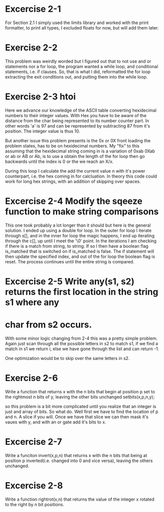 # Excercise 2-1
For Section 2.1 I simply used the limits library and worked with the print formatter,
to print all types, I excluded floats for now, but will add them later.

# Exercise 2-2
This problem was weirdly worded but I figured out that to not use and or statements nor 
a for loop, the program wanted a while loop, and conditional statements, i.e. if clauses. 
So, that is what I did, reformatted the for loop extracting the exit conditions out, and 
putting them into the while loop. 

# Exercise 2-3 htoi 
Here we advance our knowledge of the ASCII table converting hexidecimal numbers to
their integer values. With Hex you have to be aware of the distance from the char 
being represented to its number counter part. In other words 'a' is 97 and can be
represented by subtracting 87 from it's position. The integer value is thus 10.

But another issue this problem presents is the 0x or 0X front loading the problem 
states, has to be on hexidecimal numbers. My "fix" to this assuming that the hexidecimal
string coming in is a variation of 0xab 0Xab or ab or AB or Ab, is to use a obtain the 
length of the for loop then go backwards until the index is 0 or the we reach an X/x.

During this loop I calculate the add the current value n with it's power counterpart, i.e.
the hex coming in for calcluation. In theory this code could work for long hex strings, 
with an addition of skipping over spaces. 

# Excercise 2-4 Modify the sqeeze function to make string comparisons
This one took probably a lot longer than it should but here is the general solution.
I ended up using a double for loop. In the outer for loop I iterate through s[], and 
in the inner for loop the magic happens, I end up iterating through the c[], up until 
I meet the '\0' point. In the iterations I am checking if there is a match from string, 
to string. If so I then have a boolean flag is_matched that is switched on if 
is_matched is false. The if statement will then update the specified index, and out of 
the for loop the boolean flag is reset. The process continues until the entire string 
is compared. 

# Excercise 2-5 Write any(s1, s2) returns the first location in the string s1 where any 
# char from s2 occurs.
With some minor logic changing from 2-4 this was a pretty simple problem. Again just 
scan through all the possible letters in s2 to match s1, if we find a match in s1 we 
return i, else we have gone through the list and can return -1. 

One optimization would be to skip over the same letters in s2. 

# Exercise 2-6 
Write a function that returns x with the n bits that begin at position p set to the 
rightmost n bits of y, leaving the other bits unchanged
setbits(x,p,n,y);

so this problem is a bit more complicated until you realize that an integer is just 
and array of bits. So what do. Well first we have to find the location of p and n.
A slice if you will. Once we have that slice we can then mask it's vaues with y, 
and with an or gate add it's bits to x. 

# Excercise 2-7
Write a funciton invert(x,p,n) that returns x with the n bits that being at position p
inverted(i.e. changed into 0 and vice versa), leaving the others unchanged.

# Excercise 2-8 
Write a function rightrot(x,n) that returns the value of the integer x rotated 
to the right by n bit positions.
